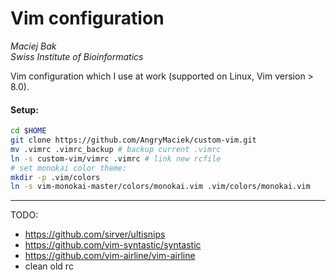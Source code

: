 # Vim configuration
*Maciej Bak*  
*Swiss Institute of Bioinformatics*

Vim configuration which I use at work (supported on Linux, Vim version > 8.0).

#### Setup: 
```bash
cd $HOME
git clone https://github.com/AngryMaciek/custom-vim.git
mv .vimrc .vimrc_backup # backup current .vimrc
ln -s custom-vim/vimrc .vimrc # link new rcfile
# set monokai color theme:
mkdir -p .vim/colors
ln -s vim-monokai-master/colors/monokai.vim .vim/colors/monokai.vim
```

---

TODO:
* https://github.com/sirver/ultisnips
* https://github.com/vim-syntastic/syntastic
* https://github.com/vim-airline/vim-airline
* clean old rc